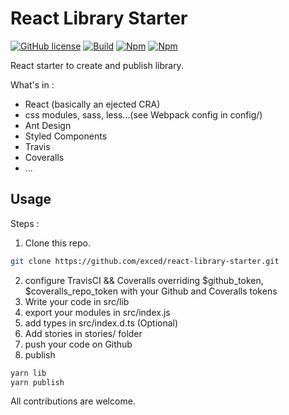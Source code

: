 # React Library Starter

[![GitHub license](https://img.shields.io/badge/license-MIT-blue.svg)](https://github.com/exced/react-library-starter/blob/master/LICENSE)
[![Build](https://travis-ci.org/exced/react-library-starter.svg?branch=master)](https://travis-ci.org/exced/react-library-starter)
[![Npm](https://img.shields.io/npm/v/react-library-starter.svg?style=flat)](https://www.npmjs.com/package/react-library-starter)
[![Npm](https://img.shields.io/coveralls/exced/react-library-starter/master.svg?style=flat)](https://coveralls.io/github/exced/react-library-starter)

React starter to create and publish library. 

What's in :
- React (basically an ejected CRA)
- css modules, sass, less...(see Webpack config in config/)
- Ant Design
- Styled Components
- Travis
- Coveralls
- ...

## Usage
Steps : 
1. Clone this repo. 
```bash
git clone https://github.com/exced/react-library-starter.git
```
2. configure TravisCI && Coveralls overriding $github\_token, $coveralls\_repo\_token with your Github and Coveralls tokens
3. Write your code in src/lib
4. export your modules in src/index.js
5. add types in src/index.d.ts (Optional)
6. Add stories in stories/ folder
7. push your code on Github
8. publish
```bash
yarn lib
yarn publish
```

All contributions are welcome.
